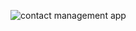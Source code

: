 ![contact management app](https://github.com/user-attachments/assets/8ed1065a-f0e2-4028-81cc-68634ac3945d)
